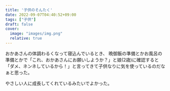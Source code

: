 ```yaml
---
title: '子供のそんたく'
date: 2022-09-07T04:40:52+09:00
tags: ["子供"]
draft: false
cover:
  image: "images/img.png"
  relative: true
---
```

おかあさんの体調わるくなって寝込んでいるとき、
晩御飯の準備とかお風呂の準備とかで「これ、おかあさんにお願いしようか？」と娘(2歳)に確認すると
「ダメ、ネンネしているから！」と言ってきて子供なりに気を使っているのだなぁと思った。

やさしい人に成長してくれているみたいでよかった。